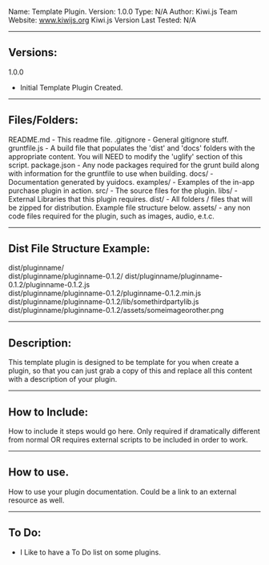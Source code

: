 Name: Template Plugin.
Version: 1.0.0
Type: N/A
Author: Kiwi.js Team
Website: www.kiwijs.org
Kiwi.js Version Last Tested: N/A

----------------------------------------------------------------------------------------
Versions:
----------------------------------------------------------------------------------------

1.0.0
- Initial Template Plugin Created.


----------------------------------------------------------------------------------------
Files/Folders:
----------------------------------------------------------------------------------------
README.md 	 - This readme file.
.gitignore   - General gitignore stuff.
gruntfile.js - A build file that populates the 'dist' and 'docs' folders with the appropriate content. You will NEED to modify the 'uglify' section of this script. 
package.json - Any node packages required for the grunt build along with information for the gruntfile to use when building. 
docs/ 		 - Documentation generated by yuidocs.
examples/ 	 - Examples of the in-app purchase plugin in action. 
src/		 - The source files for the plugin. 
libs/		 - External Libraries that this plugin requires.
dist/ 	     - All folders / files that will be zipped for distribution. Example file structure below.
assets/      - any non code files required for the plugin, such as images, audio, e.t.c.


-------------------
Dist File Structure Example:
-------------------

dist/pluginname/  
dist/pluginname/pluginname-0.1.2/
dist/pluginname/pluginname-0.1.2/pluginname-0.1.2.js  
dist/pluginname/pluginname-0.1.2/pluginname-0.1.2.min.js  
dist/pluginname/pluginname-0.1.2/lib/somethirdpartylib.js  
dist/pluginname/pluginname-0.1.2/assets/someimageorother.png  


----------------------------------------------------------------------------------------
Description:
----------------------------------------------------------------------------------------

This template plugin is designed to be template for you when create a plugin, so that you can just grab a copy of this and replace all this content with a description of your plugin. 


----------------------------------------------------------------------------------------
How to Include: 
----------------------------------------------------------------------------------------

How to include it steps would go here. Only required if dramatically different from normal OR requires external scripts to be included in order to work. 


----------------------------------------------------------------------------------------
How to use.
----------------------------------------------------------------------------------------

How to use your plugin documentation. Could be a link to an external resource as well. 


----------------------------------------------------------------------------------------
To Do:
----------------------------------------------------------------------------------------
- I Like to have a To Do list on some plugins. 


